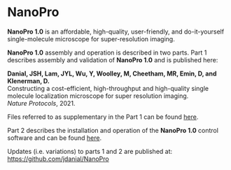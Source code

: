 # NanoPro
**NanoPro 1.0** is an affordable, high-quality, user-friendly, and do-it-yourself single-molecule microscope for super-resolution imaging.  

**NanoPro 1.0** assembly and operation is described in two parts. Part 1 describes assembly and validation of **NanoPro 1.0** and is published here:  

**Danial, JSH, Lam, JYL, Wu, Y, Woolley, M, Cheetham, MR, Emin, D, and Klenerman, D.**  
Constructing a cost-efficient, high-throughput and high-quality single molecule localization microscope for super resolution imaging.  
_Nature Protocols_, 2021.  
  
Files referred to as supplementary in the Part 1 can be found [here](https://github.com/jdanial/NanoPro/tree/main/Supplementary%20Files).
  
Part 2 describes the installation and operation of the **NanoPro 1.0** control software and can be found [here](https://github.com/jdanial/NanoPro/blob/main/Part%202%2C%20NanoPro%201.0%20Operation%20Manual.pdf).  
  
Updates (i.e. variations) to parts 1 and 2 are published at:  
https://github.com/jdanial/NanoPro
